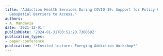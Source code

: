 ```yaml
---
title: 'Addiction Health Services During COVID-19: Support for Policy Changes and
  Geospatial Barriers to Access.'
authors:
- A. Mandavia
date: '2021-12-01'
publishDate: '2024-01-31T03:51:20.736059Z'
publication_types:
- paper-conference
publication: '*Invited lecture: Emerging Addiction Workshop*'
---
```


